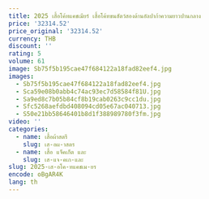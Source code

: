 ```yaml
---
title: 2025 เสื้อโค้ทแคชเมียร์ เสื้อโค้ทขนสัตว์สองด้านอัลปาก้าความยาวปานกลาง
price: '32314.52'
price_original: '32314.52'
currency: THB
discount: ''
rating: 5
volume: 61
image: Sb75f5b195cae47f684122a18fad82eef4.jpg
images:
  - Sb75f5b195cae47f684122a18fad82eef4.jpg
  - Sca59e08b0abb4c74ac93ec7d58584f81U.jpg
  - Sa9ed8c7b05b84cf8b19cab0263c9cc1du.jpg
  - Sfc5268aefdbd408094cd05e67ac040713.jpg
  - S50e21bb58646401b8d1f388989780f3fm.jpg
video: ''
categories:
  - name: เสื้อผ้าสตรี
    slug: เส-อผ-าสตร
  - name: เสื้อ แจ็คเก็ต และ
    slug: เส-แจ-คเก-และ
slug: 2025-เส-อโค-ทแคชเม-ยร
encode: oBgAR4K
lang: th
---
```

  